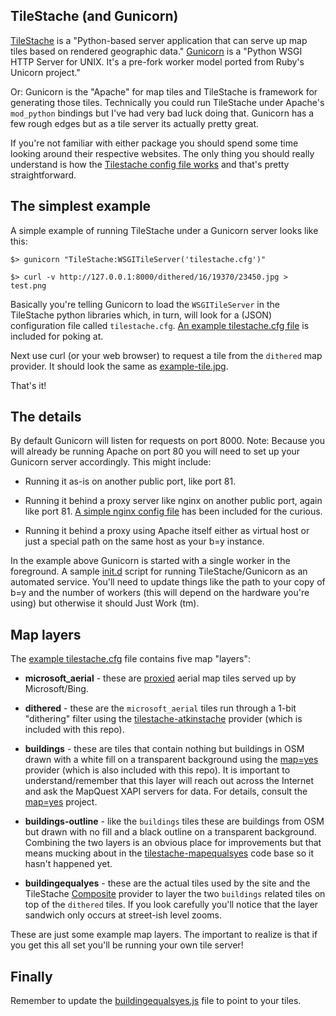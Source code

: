 TileStache (and Gunicorn)
--

[TileStache](http://www.tilestache.org/) is a "Python-based server application that can serve up map tiles based on rendered geographic data." [Gunicorn](http://gunicorn.org/) is a "Python WSGI HTTP Server for UNIX. It's a pre-fork worker model ported from Ruby's Unicorn project."

Or: Gunicorn is the "Apache" for map tiles and TileStache is framework for generating those tiles. Technically you could run TileStache under Apache's `mod_python` bindings but I've had very bad luck doing that. Gunicorn has a few rough edges but as a tile server its actually pretty great.

If you're not familiar with either package you should spend some time looking around their respective websites. The only thing you should really understand is how the [Tilestache config file works](http://tilestache.org/doc/#configuring-tilestache) and that's pretty straightforward.

The simplest example
--

A simple example of running TileStache under a Gunicorn server looks like this:

	$> gunicorn "TileStache:WSGITileServer('tilestache.cfg')"
	
	$> curl -v http://127.0.0.1:8000/dithered/16/19370/23450.jpg > test.png

Basically you're telling Gunicorn to load the `WSGITileServer` in the TileStache python libraries which, in turn, will look for a (JSON) configuration file called `tilestache.cfg`. [An example tilestache.cfg file](https://github.com/straup/buildingequalsyes/blob/master/tilestache/tilestache.cfg.example) is included for poking at. 

Next use curl (or your web browser) to request a tile from the `dithered` map provider. It should look the same as [example-tile.jpg](https://github.com/straup/buildingequalsyes/blob/master/tilestache/example-tile.jpg).

That's it!

The details
--

By default Gunicorn will listen for requests on port 8000. Note: Because you will already be running Apache on port 80 you will need to set up your Gunicorn server accordingly. This might include:

* Running it as-is on another public port, like port 81.

* Running it behind a proxy server like nginx on another public port, again like port 81. [A simple nginx config file](https://github.com/straup/buildingequalsyes/blob/master/tilestache/nginx.conf.example) has been included for the curious.

* Running it behind a proxy using Apache itself either as virtual host or just a special path on the same host as your b=y instance.

In the example above Gunicorn is started with a single worker in the foreground. A sample [init.d](https://github.com/straup/buildingequalsyes/blob/master/tilestache/init.d/tilestache-gunicorn.sh) script for running TileStache/Gunicorn as an automated service. You'll need to update things like the path to your copy of b=y and the number of workers (this will depend on the hardware you're using) but otherwise it should Just Work (tm).

Map layers
--

The [example tilestache.cfg](https://github.com/straup/buildingequalsyes/blob/master/tilestache/tilestache.cfg.example) file contains five map "layers":

* **microsoft_aerial** - these are [proxied](http://tilestache.org/doc/TileStache.Providers.html#Proxy) aerial map tiles served up by Microsoft/Bing.

* **dithered** - these are the `microsoft_aerial` tiles run through a 1-bit "dithering" filter using the [tilestache-atkinstache](http://straup.github.com/tilestache-atkinstache/) provider (which is included with this repo).

* **buildings** - these are tiles that contain nothing but buildings in OSM drawn with a white fill on a transparent background using the [map=yes](http://mapequalsyes.stamen.com/code/) provider (which is also included with this repo). It is important to understand/remember that this layer will reach out across the Internet and ask the MapQuest XAPI servers for data. For details, consult the [map=yes](http://mapequalsyes.stamen.com/) project.

* **buildings-outline** - like the `buildings` tiles these are buildings from OSM but drawn with no fill and a black outline on a transparent background. Combining the two layers is an obvious place for improvements but that means mucking about in the [tilestache-mapequalsyes](https://github.com/straup/tilestache-mapequalsyes) code base so it hasn't happened yet.

* **buildingequalyes** - these are the actual tiles used by the site and the TileStache [Composite](http://tilestache.org/doc/TileStache.Goodies.Providers.Composite.html) provider to layer the two `buildings` related tiles on top of the `dithered` tiles. If you look carefully you'll notice that the layer sandwich only occurs at street-ish level zooms.

These are just some example map layers. The important to realize is that if you get this all set you'll be running your own tile server! 

Finally
--

Remember to update the [buildingequalsyes.js](https://github.com/straup/buildingequalsyes/blob/master/www/javascript/buildingequalsyes.js#L56) file to point to your tiles.
